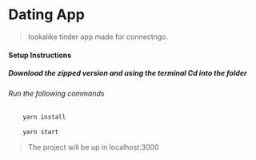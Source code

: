 # Dating App

> lookalike tinder app made for connectngo.

#### Setup Instructions

##### Download the zipped version and using the terminal Cd into the folder

###### Run the following commands

```bash
    yarn install
    
    yarn start
```
> The project will be up in localhost:3000

